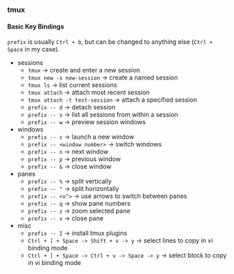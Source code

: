 ### tmux

#### Basic Key Bindings
`prefix` is usually `Ctrl + b`, 
but can be changed to anything else (`Ctrl + Space` in my case).

* sessions
  * `tmux` -> create and enter a new session
  * `tmux new -s new-session` -> create a named session
  * `tmux ls` -> list current sessions
  * `tmux attach` -> attach most recent session
  * `tmux attach -t test-session` -> attach a specified session
  * `prefix -- d` -> detach session
  * `prefix -- s` -> list all sessions from within a session
  * `prefix -- w` -> preview session windows
* windows
  * `prefix -- c` -> launch a new window
  * `prefix -- <window number>` -> switch windows
  * `prefix -- n` -> next window
  * `prefix -- p` -> previous window
  * `prefix -- &` -> close window
* panes
  * `prefix -- %` -> split vertically
  * `prefix -- "` -> split horizontally
  * `prefix -- <v^>` -> use arrows to switch between panes
  * `prefix -- q` -> show pane numbers
  * `prefix -- z` -> zoom selected pane
  * `prefix -- x` -> close pane
* misc
  * `prefix -- I` -> install tmux plugins
  * `Ctrl + [ + Space -> Shift + v -> y` -> select lines to copy in vi binding mode
  * `Ctrl + [ + Space -> Ctrl + v -> Space -> y` -> select block to copy in vi binding mode

